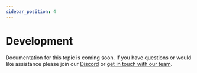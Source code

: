 ```yaml
---
sidebar_position: 4
---
```


# Development

Documentation for this topic is coming soon. If you have questions or would like assistance please join our [Discord](https://discord.gg/HsPjXGVH85) or [get in touch with our team](https://dragonflydb.io/early-access). 
